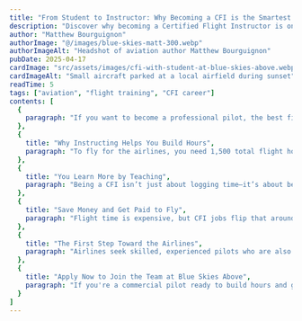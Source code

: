 ```yaml
---
title: "From Student to Instructor: Why Becoming a CFI is the Smartest Step Toward the Airlines"
description: "Discover why becoming a Certified Flight Instructor is one of the best paths to an airline career."
author: "Matthew Bourguignon"
authorImage: "@/images/blue-skies-matt-300.webp"
authorImageAlt: "Headshot of aviation author Matthew Bourguignon"
pubDate: 2025-04-17
cardImage: "src/assets/images/cfi-with-student-at-blue-skies-above.webp"
cardImageAlt: "Small aircraft parked at a local airfield during sunset"
readTime: 5
tags: ["aviation", "flight training", "CFI career"]
contents: [
  {
    paragraph: "If you want to become a professional pilot, the best first job is working as a Certified Flight Instructor—also known as a CFI. At Blue Skies Above in Lanett, Alabama, many of our instructors started out as students and are now building hours toward the airlines. Becoming a CFI is one of the fastest and most affordable ways to gain the flight experience needed for an airline job."
  },
  {
    title: "Why Instructing Helps You Build Hours",
    paragraph: "To fly for the airlines, you need 1,500 total flight hours. Most students finish commercial training with around 250 hours. That leaves a gap of about 1,250 hours. Renting a plane or buying flight time is costly and time-consuming. When you work as a CFI, you build those hours while getting paid to fly. At Blue Skies Above, our CFIs fly daily with students and often log 80 to 100 hours per month, depending on weather and student demand."
  },
  {
    title: "You Learn More by Teaching",
    paragraph: "Being a CFI isn’t just about logging time—it’s about becoming a better pilot. Teaching flight concepts and procedures requires you to truly master them. Instructors build stronger communication, awareness, and decision-making skills. At Blue Skies Above, our CFIs work with a wide range of students, gaining diverse experience that translates directly into safer, more capable flying."
  },
  {
    title: "Save Money and Get Paid to Fly",
    paragraph: "Flight time is expensive, but CFI jobs flip that around—you get paid to fly. After earning your commercial certificate, becoming a CFI is a smart way to offset costs. In Lanett, Alabama, our active year-round training schedule provides steady flying opportunities. With a lower local cost of living, it’s easier to manage finances while building hours."
  },
  {
    title: "The First Step Toward the Airlines",
    paragraph: "Airlines seek skilled, experienced pilots who are also strong communicators and team players. Working as a CFI checks all those boxes. It proves you can lead, teach, and perform under pressure. Regional airlines value CFI experience highly because it demonstrates practical, hands-on knowledge. Many of our instructors receive airline interview opportunities as soon as they meet the required flight hours."
  },
  {
    title: "Apply Now to Join the Team at Blue Skies Above",
    paragraph: "If you're a commercial pilot ready to build hours and gain experience, becoming a Certified Flight Instructor is the smartest move. Blue Skies Above in Lanett, Alabama, offers a supportive team, modern aircraft, and a steady stream of students. Apply today and take the next step toward your airline career."
  }
]
---
```

